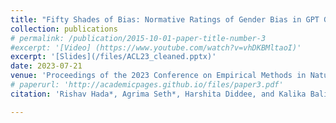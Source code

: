 ```yaml
---
title: "Fifty Shades of Bias: Normative Ratings of Gender Bias in GPT Generated English Text"
collection: publications
# permalink: /publication/2015-10-01-paper-title-number-3
#excerpt: '[Video] (https://www.youtube.com/watch?v=vhDKBMltaoI)'
excerpt: '[Slides](/files/ACL23_cleaned.pptx)'
date: 2023-07-21
venue: 'Proceedings of the 2023 Conference on Empirical Methods in Natural Language Processing'
# paperurl: 'http://academicpages.github.io/files/paper3.pdf'
citation: 'Rishav Hada*, Agrima Seth*, Harshita Diddee, and Kalika Bali. 2023. “Fifty Shades of Bias”: Normative Ratings of Gender Bias in GPT Generated English Text. In Proceedings of the 2023 Conference on Empirical Methods in Natural Language Processing, pages 1862–1876, Singapore. Association for Computational Linguistics.'

---
```

<!-- This paper is about the number 3. The number 4 is left for future work.[Download paper here](http://academicpages.github.io/files/paper3.pdf)
Recommended citation: Your Name, You. (2015). "Paper Title Number 3." <i>Journal 1</i>. 1(3). [Video] (https://www.youtube.com/watch?v=vhDKBMltaoI)-->